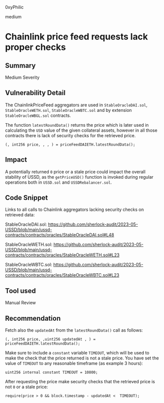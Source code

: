 0xyPhilic

medium

# Chainlink price feed requests lack proper checks

## Summary

Medium Severity

## Vulnerability Detail

The ChainlinkPriceFeed aggregators are used in `StableOracleDAI.sol`, `StableOracleWETH.sol`, `StableOracleWBTC.sol` and by extension `StableOracleWBGL.sol` contracts. 

The function `latestRoundData()` returns the price which is later used in calculating the `USD` value of the given collateral assets, however in all those contracts there is lack of security checks for the retrieved price.

```solidity 
(, int256 price, , , ) = priceFeedDAIETH.latestRoundData();
```

## Impact

A potentially returned `0` price or a stale price could impact the overall stability of USSD, as the `getPriceUSD()` function is invoked during regular operations both in `USSD.sol` and `USSDRebalancer.sol`.

## Code Snippet

Links to all calls to Chainlink aggregators lacking security checks on retrieved data:

StableOracleDAI.sol: 
https://github.com/sherlock-audit/2023-05-USSD/blob/main/ussd-contracts/contracts/oracles/StableOracleDAI.sol#L48

StableOracleWETH.sol:
https://github.com/sherlock-audit/2023-05-USSD/blob/main/ussd-contracts/contracts/oracles/StableOracleWETH.sol#L23

StableOracleWBTC.sol:
https://github.com/sherlock-audit/2023-05-USSD/blob/main/ussd-contracts/contracts/oracles/StableOracleWBTC.sol#L23


## Tool used

Manual Review

## Recommendation

Fetch also the `updatedAt` from the `latestRoundData()` call as follows:

```solidity
(, int256 price, ,uint256 updatedAt , ) = priceFeedDAIETH.latestRoundData();
```

Make sure to include a `constant` variable `TIMEOUT`, which will be used to make the check that the price returned is not a stale price. You have set the value of `TIMEOUT` to any reasonable timeframe (as example 3 hours):

```solidity
uint256 internal constant TIMEOUT = 10800;
```

After requesting the price make security checks that the retrieved price is not `0` or a stale price: 

```solidity
require(price > 0 && block.timestamp - updatedAt <  TIMEOUT);
```

